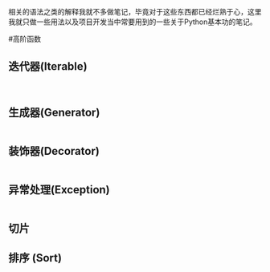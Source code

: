 相关的语法之类的解释我就不多做笔记，毕竟对于这些东西都已经烂熟于心，这里我就只做一些用法以及项目开发当中常要用到的一些关于Python基本功的笔记。

#高阶函数

## 迭代器(Iterable)
  
  ```python
    
  ```


## 生成器(Generator)

  ```python
  
  ```
  
## 装饰器(Decorator)

  ```python
  
  ```
  
## 异常处理(Exception)

  ```python
  ```
## 切片

## 排序 (Sort)

